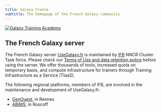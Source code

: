 ```yaml
---
title: Galaxy France
subtitle: The homepage of the French Galaxy community
---
```

<div class="card border-secondary bg-secondary" style="width: 100%;">
  <div class="card-body">
    <a href="https://gxy.io/GTA1" target="_blank"><img src="/images/learn/2024-10-GTA-banner_event_page_1000x300.png" alt="Galaxy Training Academy"></a>
  </div>
</div>

<div class="card border-secondary bg-secondary" style="width: 100%;">
  <div class="card-body">
    <h2 class="card-title text-dark">The French Galaxy server</h2>
    <p class="card-text">The French Galaxy server <a href="https://usegalaxy.fr/">UseGalaxy.fr</a> is maintained by <a href="https://www.france-bioinformatique.fr">IFB</a> NNCR Cluster Task force. Please check our <a href="https://ifb-elixirfr.gitlab.io/usegalaxy-fr/welcome/common/terms.html">Terms of Use and data retention police</a> before using the server. We offer thousands of tools, increased quota on temporary basis, and compute infrastructure for trainers through Training Infrastructure as a Service (TIaaS).</p>
    <p class="card-text">The following regional platforms, members of IFB, are involved in the maintenance and development of UseGalaxy.fr:</p>
    <ul>
      <li><a href="https://www.genouest.org/">GenOuest</a>, in Rennes</li>
      <li><a href="http://abims.sb-roscoff.fr/">ABiMS</a>, in Roscoff</li>
    </ul>
  </div>
</div>
